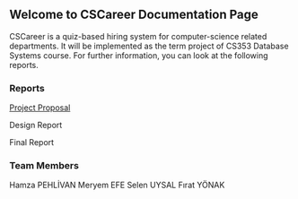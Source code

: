 ## Welcome to CSCareer Documentation Page

CSCareer is a quiz-based hiring system for computer-science related departments. It will be implemented as the term project of CS353 Database Systems course. For further information, you can look at the following reports.

### Reports

[Project Proposal](https://github.com/hamzapehlivan/Database-Project)

Design Report

Final Report

### Team Members

Hamza PEHLİVAN <t> Meryem EFE <t> Selen UYSAL <t> Fırat YÖNAK
